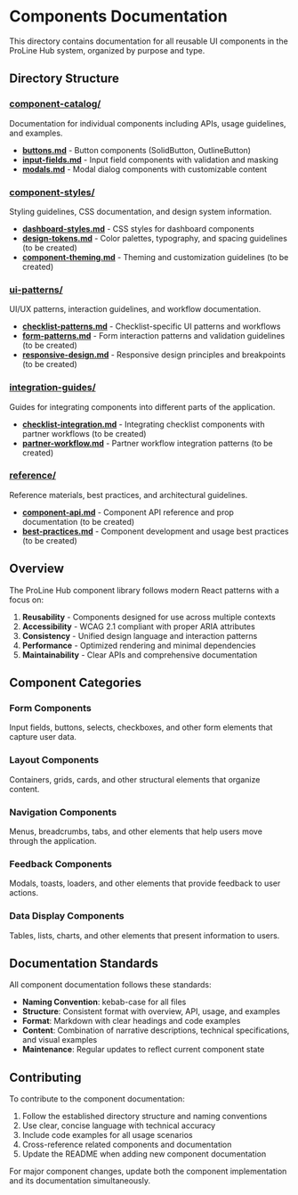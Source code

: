 # Components Documentation

This directory contains documentation for all reusable UI components in the ProLine Hub system, organized by purpose and type.

## Directory Structure

### [component-catalog/](./component-catalog/)
Documentation for individual components including APIs, usage guidelines, and examples.

- **[buttons.md](./component-catalog/buttons.md)** - Button components (SolidButton, OutlineButton)
- **[input-fields.md](./component-catalog/input-fields.md)** - Input field components with validation and masking
- **[modals.md](./component-catalog/modals.md)** - Modal dialog components with customizable content

### [component-styles/](./component-styles/)
Styling guidelines, CSS documentation, and design system information.

- **[dashboard-styles.md](./component-styles/dashboard-styles.md)** - CSS styles for dashboard components
- **[design-tokens.md](./component-styles/design-tokens.md)** - Color palettes, typography, and spacing guidelines (to be created)
- **[component-theming.md](./component-styles/component-theming.md)** - Theming and customization guidelines (to be created)

### [ui-patterns/](./ui-patterns/)
UI/UX patterns, interaction guidelines, and workflow documentation.

- **[checklist-patterns.md](./ui-patterns/checklist-patterns.md)** - Checklist-specific UI patterns and workflows
- **[form-patterns.md](./ui-patterns/form-patterns.md)** - Form interaction patterns and validation guidelines (to be created)
- **[responsive-design.md](./ui-patterns/responsive-design.md)** - Responsive design principles and breakpoints (to be created)

### [integration-guides/](./integration-guides/)
Guides for integrating components into different parts of the application.

- **[checklist-integration.md](./integration-guides/checklist-integration.md)** - Integrating checklist components with partner workflows (to be created)
- **[partner-workflow.md](./integration-guides/partner-workflow.md)** - Partner workflow integration patterns (to be created)

### [reference/](./reference/)
Reference materials, best practices, and architectural guidelines.

- **[component-api.md](./reference/component-api.md)** - Component API reference and prop documentation (to be created)
- **[best-practices.md](./reference/best-practices.md)** - Component development and usage best practices (to be created)

## Overview

The ProLine Hub component library follows modern React patterns with a focus on:

1. **Reusability** - Components designed for use across multiple contexts
2. **Accessibility** - WCAG 2.1 compliant with proper ARIA attributes
3. **Consistency** - Unified design language and interaction patterns
4. **Performance** - Optimized rendering and minimal dependencies
5. **Maintainability** - Clear APIs and comprehensive documentation

## Component Categories

### Form Components
Input fields, buttons, selects, checkboxes, and other form elements that capture user data.

### Layout Components
Containers, grids, cards, and other structural elements that organize content.

### Navigation Components
Menus, breadcrumbs, tabs, and other elements that help users move through the application.

### Feedback Components
Modals, toasts, loaders, and other elements that provide feedback to user actions.

### Data Display Components
Tables, lists, charts, and other elements that present information to users.

## Documentation Standards

All component documentation follows these standards:

- **Naming Convention**: kebab-case for all files
- **Structure**: Consistent format with overview, API, usage, and examples
- **Format**: Markdown with clear headings and code examples
- **Content**: Combination of narrative descriptions, technical specifications, and visual examples
- **Maintenance**: Regular updates to reflect current component state

## Contributing

To contribute to the component documentation:

1. Follow the established directory structure and naming conventions
2. Use clear, concise language with technical accuracy
3. Include code examples for all usage scenarios
4. Cross-reference related components and documentation
5. Update the README when adding new component documentation

For major component changes, update both the component implementation and its documentation simultaneously.